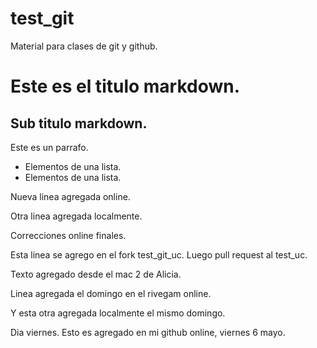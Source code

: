 # test_git
Material para clases de git y github.

# Este es el titulo markdown.

## Sub titulo markdown.

Este es un parrafo. 

* Elementos de una lista.
* Elementos de una lista.

Nueva linea agregada online. 

Otra linea agregada localmente.

Correcciones online finales. 

Esta linea se agrego en el fork test_git_uc. 
Luego pull request al test_uc. 

Texto agregado desde el mac 2 de Alicia.

Linea agregada el domingo en el rivegam online.

Y esta otra agregada localmente el mismo domingo. 

Dia viernes. Esto es agregado en mi github online, viernes 6 mayo.
